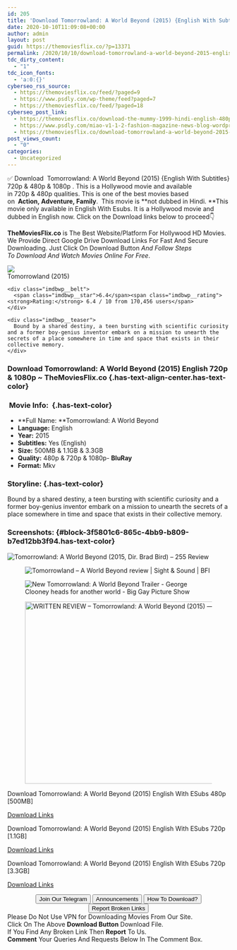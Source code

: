 ```yaml
---
id: 205
title: 'Download Tomorrowland: A World Beyond (2015) {English With Subtitles} BluRay 480p [500MB] || 720p [1.1GB] || 1080p [3.3GB]'
date: 2020-10-10T11:09:08+00:00
author: admin
layout: post
guid: https://themoviesflix.co/?p=13371
permalink: /2020/10/10/download-tomorrowland-a-world-beyond-2015-english-with-subtitles-bluray-480p-500mb-720p-1-1gb-1080p-3-3gb/
tdc_dirty_content:
  - "1"
tdc_icon_fonts:
  - 'a:0:{}'
cyberseo_rss_source:
  - https://themoviesflix.co/feed/?paged=9
  - https://www.psdly.com/wp-theme/feed?paged=7
  - https://themoviesflix.co/feed/?paged=18
cyberseo_post_link:
  - https://themoviesflix.co/download-the-mummy-1999-hindi-english-480p-720p-1080p/
  - https://www.psdly.com/miao-v1-1-2-fashion-magazine-news-blog-wordpress-theme-11170534
  - https://themoviesflix.co/download-tomorrowland-a-world-beyond-2015-english-480p-720p-1080p/
post_views_count:
  - "0"
categories:
  - Uncategorized
---
```

✅ Download &nbsp;Tomorrowland: A World Beyond (2015) {English With Subtitles} 720p&nbsp;&&nbsp;480p & 1080p&nbsp;. This is a Hollywood movie and available in&nbsp;720p&nbsp;&&nbsp;480p&nbsp;qualities. This is one of the best movies based on&nbsp;**&nbsp;Action,&nbsp;Adventure,&nbsp;Family**.&nbsp;&nbsp;This movie is&nbsp;**not dubbed in&nbsp;Hindi.&nbsp;**This movie only available in English With Esubs. It is a Hollywood movie and dubbed in English now.&nbsp;Click on the Download links below to proceed👇

**TheMoviesFlix.co**&nbsp;is The Best Website/Platform For Hollywood HD Movies. We Provide Direct Google Drive Download Links For Fast And Secure Downloading. Just Click On Download Button&nbsp;_And Follow Steps To&nbsp;Download And Watch Movies Online For Free_.

<div class="imdbwp imdbwp--movie dark">
  <div class="imdbwp__thumb">
    <a class="imdbwp__link" target="_blank" title="Tomorrowland" href="https://www.imdb.com/title/tt1964418/" rel="nofollow noopener noreferrer"><img class="imdbwp__img" src="https://m.media-amazon.com/images/M/MV5BMTQ4OTgzNTkwNF5BMl5BanBnXkFtZTgwMzI3MDE3NDE@._V1_SX300.jpg" /></a>
  </div>
  
  <div class="imdbwp__content">
    <div class="imdbwp__header">
      <span class="imdbwp__title">Tomorrowland</span> (2015)
    </div>
    
    <div class="imdbwp__belt">
      <span class="imdbwp__star">6.4</span><span class="imdbwp__rating"><strong>Rating:</strong> 6.4 / 10 from 170,456 users</span>
    </div>
    
    <div class="imdbwp__teaser">
      Bound by a shared destiny, a teen bursting with scientific curiosity and a former boy-genius inventor embark on a mission to unearth the secrets of a place somewhere in time and space that exists in their collective memory.
    </div>
  </div>
</div>

### Download Tomorrowland: A World Beyond (2015) English 720p & 1080p ~ TheMoviesFlix.co {.has-text-align-center.has-text-color}

### &nbsp;Movie Info:&nbsp; {.has-text-color}

  * **Full Name:&nbsp;**Tomorrowland: A World Beyond
  * **Language:**&nbsp;English
  * **Year:** 2015
  * **Subtitles:**&nbsp;Yes (English)
  * **Size:**&nbsp;500MB & 1.1GB & 3.3GB
  * **Quality:**&nbsp;480p & 720p & 1080p-&nbsp;**BluRay**
  * **Format:**&nbsp;Mkv

### Storyline: {.has-text-color}

Bound by a shared destiny, a teen bursting with scientific curiosity and a former boy-genius inventor embark on a mission to unearth the secrets of a place somewhere in time and space that exists in their collective memory.

### Screenshots: {#block-3f5801c6-865c-4bb9-b809-b7ed12bb3f94.has-text-color}<figure class="wp-block-image">

![Tomorrowland: A World Beyond (2015, Dir. Brad Bird) – 255 Review](https://255review.files.wordpress.com/2017/03/tomorrowland.jpg?w=1024) </figure> <figure class="wp-block-image">![Tomorrowland – A World Beyond review | Sight & Sound | BFI](https://www2.bfi.org.uk/sites/bfi.org.uk/files/styles/full/public/image/tomorrowland-2015-008-city-spaghetti-architecture-ORIGINAL.jpg?itok=SfQ5sKIf)</figure> <figure class="wp-block-image">![New Tomorrowland: A World Beyond Trailer - George Clooney heads for another world - Big Gay Picture Show](https://i2.wp.com/www.biggaypictureshow.com/bgps/wp-content/uploads/2015/03/tomorrowland-poster1-slide.jpg)</figure> <figure class="wp-block-image is-resized"><img loading="lazy" src="https://lh3.googleusercontent.com/proxy/ntLgqd8aixLHNkuSsahYIGNshBYu0S1VoMT0fmzZAH_B-gtaCGMGoG8qOheduZsw81FrPp7iHU05CF3-v9fIFYWuxNBB17vvoq5PHDJ4X-Gm1y2deIFCcA" alt="WRITTEN REVIEW – Tomorrowland: A World Beyond (2015) — Trilbee Reviews" width="907" height="413" /></figure> 

<p class="has-text-align-center has-text-color has-medium-font-size">
  Download Tomorrowland: A World Beyond (2015) English With ESubs 480p [500MB]
</p>

<span class="mb-center maxbutton-3-center"><span class="maxbutton-3-container mb-container"><a class="maxbutton-3 maxbutton maxbutton-post-button" target="_blank" rel="nofollow noopener noreferrer" href="https://coinquint.com/a12930/"><span class="mb-text">Download Links</span></a></span></span>

<p class="has-text-align-center has-text-color has-medium-font-size">
  Download Tomorrowland: A World Beyond (2015) English With ESubs 720p [1.1GB]
</p>

<span class="mb-center maxbutton-3-center"><span class="maxbutton-3-container mb-container"><a class="maxbutton-3 maxbutton maxbutton-post-button" target="_blank" rel="nofollow noopener noreferrer" href="https://coinquint.com/a12932/"><span class="mb-text">Download Links</span></a></span></span>

<p class="has-text-align-center has-text-color has-medium-font-size">
  Download Tomorrowland: A World Beyond (2015) English With ESubs 720p [3.3GB]
</p>

<span class="mb-center maxbutton-3-center"><span class="maxbutton-3-container mb-container"><a class="maxbutton-3 maxbutton maxbutton-post-button" target="_blank" rel="nofollow noopener noreferrer" href="https://coinquint.com/a12935/"><span class="mb-text">Download Links</span></a></span></span>

<center>
</center>

<center>
  <a href="https://t.me/themoviesflixcom" target="_blank" data-wpel-link="external" rel="nofollow external noopener noreferrer"><button class="button button5">Join Our Telegram</button></a> <a href="https://themoviesflix.co/download-tomorrowland-a-world-beyond-2015-english-480p-720p-1080p/#" target="_blank" data-wpel-link="external" rel="nofollow external noopener noreferrer"><button class="button button5">Announcements</button></a> <a href="https://themoviesflix.com/how-to-download/" target="_blank" data-wpel-link="external" rel="nofollow external noopener noreferrer"><button class="button button5">How To Download?</button></a> <a href="https://themoviesflix.co/download-tomorrowland-a-world-beyond-2015-english-480p-720p-1080p/#" target="_blank" data-wpel-link="external" rel="nofollow external noopener noreferrer"><button class="button button5">Report Broken Links</button></a>
</center>

<div class="alert alert-danger">
  Please Do Not Use VPN for Downloading Movies From Our Site.
</div>

<div class="alert alert-success">
  Click On The Above <strong>Download Button</strong> Download File.
</div>

<div class="alert alert-warning">
  If You Find Any Broken Link Then <strong>Report</strong> To Us.
</div>

<div class="alert alert-info">
  <strong>Comment</strong> Your Queries And Requests Below In The Comment Box.
</div>
